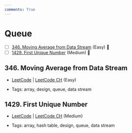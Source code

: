 ```yaml
---
comments: True
---
```


# Queue

- [ ] [346. Moving Average from Data Stream](https://leetcode.cn/problems/moving-average-from-data-stream/) (Easy) 👑
- [ ] [1429. First Unique Number](https://leetcode.cn/problems/first-unique-number/) (Medium) 👑

## 346. Moving Average from Data Stream

-   [LeetCode](https://leetcode.com/problems/moving-average-from-data-stream/) | [LeetCode CH](https://leetcode.cn/problems/moving-average-from-data-stream/) (Easy)

-   Tags: array, design, queue, data stream

## 1429. First Unique Number

-   [LeetCode](https://leetcode.com/problems/first-unique-number/) | [LeetCode CH](https://leetcode.cn/problems/first-unique-number/) (Medium)

-   Tags: array, hash table, design, queue, data stream

